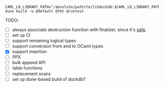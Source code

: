 
```
CAML_LD_LIBRARY_PATH="/absolute/path/to/libduckdb:$CAML_LD_LIBRARY_PATH" dune build -w @default @fmt @runtest
```

TODO:

- [ ] always associate destruction function with finalizer, since it's [safe](https://github.com/duckdb/duckdb/blob/0959644c1d57409e78d2fae0262f792921a54c55/src/main/capi/prepared-c.cpp#L390).
- [ ] set up CI
- [ ] support remaining logical types
- [ ] support conversion from and to OCaml types
- [x] support insertion
- [ ] PPX
- [ ] bulk append API
- [ ] table functions
- [ ] replacement scans
- [ ] set up dune-based build of duckdb?
